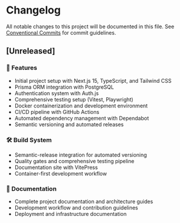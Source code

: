 # Changelog

All notable changes to this project will be documented in this file. See [Conventional Commits](https://conventionalcommits.org) for commit guidelines.

## [Unreleased]

### 🚀 Features

- Initial project setup with Next.js 15, TypeScript, and Tailwind CSS
- Prisma ORM integration with PostgreSQL
- Authentication system with Auth.js
- Comprehensive testing setup (Vitest, Playwright)
- Docker containerization and development environment
- CI/CD pipeline with GitHub Actions
- Automated dependency management with Dependabot
- Semantic versioning and automated releases

### 🛠 Build System

- Semantic-release integration for automated versioning
- Quality gates and comprehensive testing pipeline
- Documentation site with VitePress
- Container-first development workflow

### 📖 Documentation

- Complete project documentation and architecture guides
- Development workflow and contribution guidelines
- Deployment and infrastructure documentation

